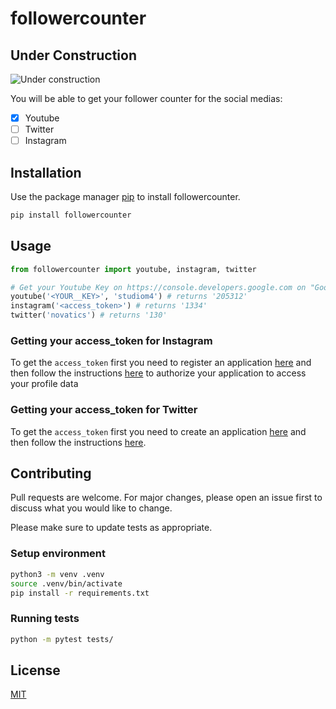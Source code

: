 # followercounter

## Under Construction

![Under construction](https://thumbs.gfycat.com/JoyfulAfraidAltiplanochinchillamouse-small.gif)

You will be able to get your follower counter for the social medias:

- [x] Youtube
- [ ] Twitter
- [ ] Instagram

## Installation

Use the package manager [pip](https://pip.pypa.io/en/stable/) to install followercounter.

```bash
pip install followercounter
```

## Usage

```python
from followercounter import youtube, instagram, twitter

# Get your Youtube Key on https://console.developers.google.com on "Google Data Api v3"
youtube('<YOUR__KEY>', 'studiom4') # returns '205312'
instagram('<access_token>') # returns '1334'
twitter('novatics') # returns '130'
```

### Getting your access_token for Instagram

To get the `access_token` first you need to register an application [here](https://www.instagram.com/developer/) and then follow the instructions [here](https://www.instagram.com/developer/authentication/) to authorize your application to access your profile data


### Getting your access_token for Twitter

To get the `access_token` first you need to create an application [here](https://developer.twitter.com/en/apps) and then follow the instructions [here](https://developer.twitter.com/en/docs/accounts-and-users/follow-search-get-users/api-reference/get-users-show).


## Contributing

Pull requests are welcome. For major changes, please open an issue first to discuss what you would like to change.

Please make sure to update tests as appropriate.

### Setup environment

```bash
python3 -m venv .venv
source .venv/bin/activate
pip install -r requirements.txt
```

### Running tests
```bash
python -m pytest tests/
```

## License

[MIT](https://choosealicense.com/licenses/mit/)
